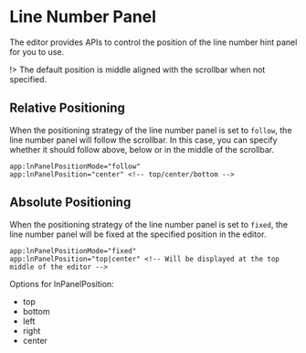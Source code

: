 # Line Number Panel

The editor provides APIs to control the position of the line number hint panel for you to use.

!> The default position is middle aligned with the scrollbar when not specified.

## Relative Positioning

When the positioning strategy of the line number panel is set to `follow`, the line number panel
will follow the scrollbar. In this case, you can specify whether it should follow above, below or in
the middle of the scrollbar.

```
app:lnPanelPositionMode="follow"
app:lnPanelPosition="center" <!-- top/center/bottom -->
```

## Absolute Positioning

When the positioning strategy of the line number panel is set to `fixed`, the line number panel will
be fixed at the specified position in the editor.

```
app:lnPanelPositionMode="fixed"
app:lnPanelPosition="top|center" <!-- Will be displayed at the top middle of the editor -->
```

Options for lnPanelPosition:

- top
- bottom
- left
- right
- center